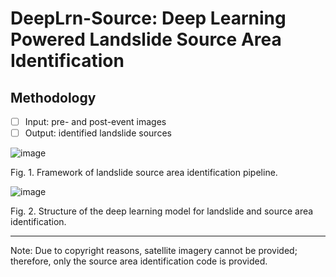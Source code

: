 # DeepLrn-Source: Deep Learning Powered Landslide Source Area Identification

## Methodology

 - [ ] Input: pre- and post-event images
 - [ ] Output: identified landslide sources

![image](https://github.com/user-attachments/assets/030bfdd1-a125-4ff5-bebe-d44e00796aaf)

Fig. 1. Framework of landslide source area identification pipeline.

![image](https://github.com/user-attachments/assets/45453d9a-de45-4b42-ae48-7718b5732b43)

Fig. 2. Structure of the deep learning model for landslide and source area identification.
***
Note: Due to copyright reasons, satellite imagery cannot be provided; therefore, only the source area identification code is provided.
